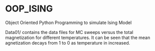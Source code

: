 # OOP_ISING
Object Oriented Python Programming to simulate Ising Model

Data01/ contains the data files for MC sweeps versus the total magnetization for different temperatures. It can be seen that the mean agnetization decays from 1 to 0 as temperature in increased. 
